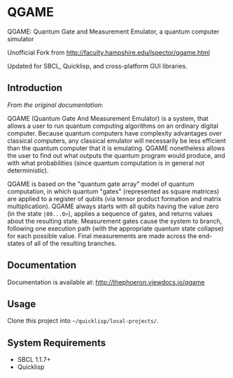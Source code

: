 QGAME
=====

QGAME: Quantum Gate and Measurement Emulator, a quantum computer simulator

Unofficial Fork from http://faculty.hampshire.edu/lspector/qgame.html

Updated for SBCL, Quicklisp, and cross-platform GUI libraries.

Introduction
------------

*From the original documentation*:

QGAME (Quantum Gate And Measurement Emulator) is a system, that allows a user to run quantum computing algorithms on an ordinary digital computer. Because quantum computers have complexity advantages over classical computers, any classical emulator will necessarily be less efficient than the quantum computer that it is emulating. QGAME nonetheless allows the user to find out what outputs the quantum program would produce, and with what probabilities (since quantum computation is in general not deterministic).

QGAME is based on the "quantum gate array" model of quantum computation, in which quantum "gates" (represented as square matrices) are applied to a register of qubits (via tensor product formation and matrix multiplication). QGAME always starts with all qubits having the value zero (in the state `|00...0>`), applies a sequence of gates, and returns values about the resulting state. Measurement gates cause the system to branch, following one execution path (with the appropriate quantum state collapse) for each possible value. Final measurements are made across the end-states of all of the resulting branches.

Documentation
-------------

Documentation is available at: http://thephoeron.viewdocs.io/qgame

Usage
-----

Clone this project into `~/quicklisp/local-projects/`.

System Requirements
-------------------

* SBCL 1.1.7+
* Quicklisp
